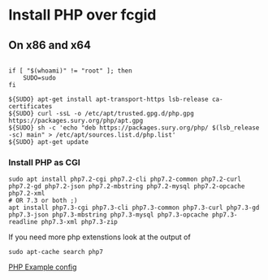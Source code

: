 <h1>Install PHP over fcgid</h1>

<h2>On x86 and x64</h2>





```

if [ "$(whoami)" != "root" ]; then
    SUDO=sudo
fi

${SUDO} apt-get install apt-transport-https lsb-release ca-certificates
${SUDO} curl -ssL -o /etc/apt/trusted.gpg.d/php.gpg https://packages.sury.org/php/apt.gpg
${SUDO} sh -c 'echo "deb https://packages.sury.org/php/ $(lsb_release -sc) main" > /etc/apt/sources.list.d/php.list'
${SUDO} apt-get update

```
<h3>Install PHP as CGI</h3>

```
sudo apt install php7.2-cgi php7.2-cli php7.2-common php7.2-curl php7.2-gd php7.2-json php7.2-mbstring php7.2-mysql php7.2-opcache php7.2-xml
# OR 7.3 or both ;)
apt install php7.3-cgi php7.3-cli php7.3-common php7.3-curl php7.3-gd php7.3-json php7.3-mbstring php7.3-mysql php7.3-opcache php7.3-readline php7.3-xml php7.3-zip
```

If you need more php extenstions look at the output of 

```
sudo apt-cache search php7
```


[PHP Example config](php7_example.conf)
